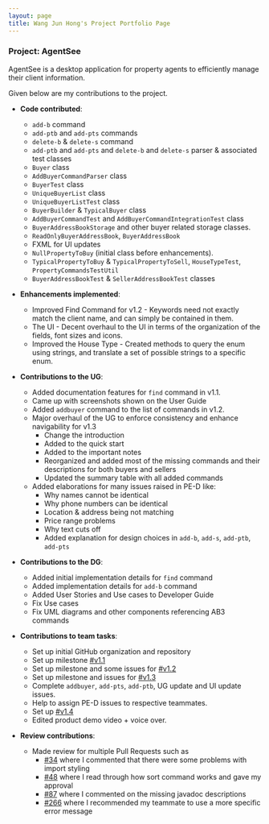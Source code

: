 ```yaml
---
layout: page
title: Wang Jun Hong's Project Portfolio Page
---
```


### Project: AgentSee

AgentSee is a desktop application for property agents to efficiently manage their client information.

Given below are my contributions to the project.

* **Code contributed**:
    * `add-b` command
    * `add-ptb` and `add-pts` commands
    * `delete-b` & `delete-s` command
    * `add-ptb` and `add-pts` and `delete-b` and `delete-s` parser & associated test classes
    * `Buyer` class
    * `AddBuyerCommandParser` class
    * `BuyerTest` class
    * `UniqueBuyerList` class
    * `UniqueBuyerListTest` class
    * `BuyerBuilder` & `TypicalBuyer` class
    * `AddBuyerCommandTest` and `AddBuyerCommandIntegrationTest` class
    * `BuyerAddressBookStorage` and other buyer related storage classes.
    * `ReadOnlyBuyerAddressBook`, `BuyerAddressBook`
    * FXML for UI updates
    * `NullPropertyToBuy` (initial class before enhancements).
    * `TypicalPropertyToBuy` & `TypicalPropertyToSell`, `HouseTypeTest`, `PropertyCommandsTestUtil`
    * `BuyerAddressBookTest` & `SellerAddressBookTest` classes

* **Enhancements implemented**:
  * Improved Find Command for v1.2 - Keywords need not exactly match the client name, and can simply be contained in them.
  * The UI - Decent overhaul to the UI in terms of the organization of the fields, font sizes and icons.
  * Improved the House Type - Created methods to query the enum using strings, and translate a set of possible strings to a specific enum.

* **Contributions to the UG**:
  * Added documentation features for `find` command in v1.1.
  * Came up with screenshots shown on the User Guide
  * Added `addbuyer` command to the list of commands in v1.2.
  * Major overhaul of the UG to enforce consistency and enhance navigability for v1.3
    * Change the introduction
    * Added to the quick start
    * Added to the important notes
    * Reorganized and added most of the missing commands and their descriptions for both buyers and sellers
    * Updated the summary table with all added commands
  * Added elaborations for many issues raised in PE-D like:
    * Why names cannot be identical
    * Why phone numbers can be identical
    * Location & address being not matching
    * Price range problems
    * Why text cuts off
    * Added explanation for design choices in `add-b`, `add-s`, `add-ptb`, `add-pts`

* **Contributions to the DG**:
    * Added initial implementation details for `find` command
    * Added implementation details for `add-b` command
    * Added User Stories and Use cases to Developer Guide
    * Fix Use cases
    * Fix UML diagrams and other components referencing AB3 commands

* **Contributions to team tasks**:
    * Set up initial GitHub organization and repository
    * Set up milestone [#v1.1](https://github.com/AY2122S2-CS2103T-T11-2/tp/milestone/1)
    * Set up milestone and some issues for [#v1.2](https://github.com/AY2122S2-CS2103T-T11-2/tp/milestone/2)
    * Set up milestone and issues for [#v1.3](https://github.com/AY2122S2-CS2103T-T11-2/tp/milestone/3)
    * Complete `addbuyer`, `add-pts`, `add-ptb`, UG update and UI update issues.
    * Help to assign PE-D issues to respective teammates.
    * Set up [#v1.4](https://github.com/AY2122S2-CS2103T-T11-2/tp/milestone/4)
    * Edited product demo video + voice over.

* **Review contributions**:
  * Made review for multiple Pull Requests such as
    * [#34](https://github.com/AY2122S2-CS2103T-T11-2/tp/pull/34) where I commented that there were some problems with import styling
    * [#48](https://github.com/AY2122S2-CS2103T-T11-2/tp/pull/48) where I read through how sort command works and gave my approval
    * [#87](https://github.com/AY2122S2-CS2103T-T11-2/tp/pull/87) where I commented on the missing javadoc descriptions
    * [#266](https://github.com/AY2122S2-CS2103T-T11-2/tp/pull/266) where I recommended my teammate to use a more specific error message
